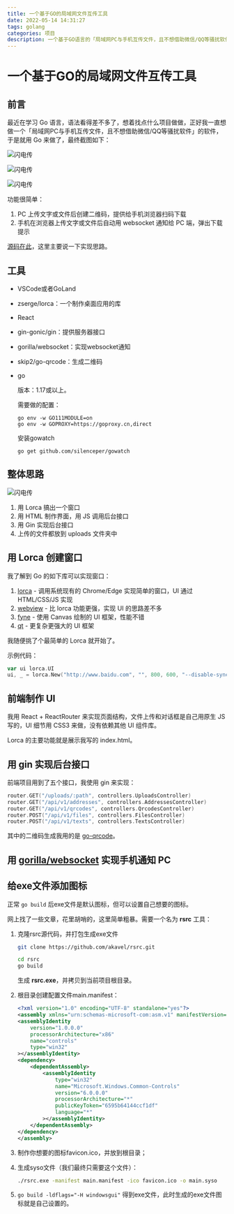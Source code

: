 ```yaml
---
title: 一个基于GO的局域网文件互传工具
date: 2022-05-14 14:31:27
tags: golang
categories: 项目
description: 一个基于GO语言的「局域网PC与手机互传文件，且不想借助微信/QQ等骚扰软件」的软件
---
```


# 一个基于GO的局域网文件互传工具

## 前言

最近在学习 Go 语言，语法看得差不多了，想着找点什么项目做做，正好我一直想做一个「局域网PC与手机互传文件，且不想借助微信/QQ等骚扰软件」的软件，于是就用 Go 来做了，最终截图如下：

![闪电传](http://blogpic.at15cm.com/flash_files_1.png)

![闪电传](http://blogpic.at15cm.com/flash_files_1.png)

![闪电传](http://blogpic.at15cm.com/flash_files_3.png)

功能很简单：

1. PC 上传文字或文件后创建二维码，提供给手机浏览器扫码下载
2. 手机在浏览器上传文字或文件后自动用 websocket 通知给 PC 端，弹出下载提示

[源码在此](https://github.com/ArthurWangCN/flash-files)，这里主要说一下实现思路。



## 工具

+ VSCode或者GoLand

+ zserge/lorca：一个制作桌面应用的库

+ React

+ gin-gonic/gin：提供服务器接口

+ gorilla/websocket：实现websocket通知

+ skip2/go-qrcode：生成二维码

+ go

  版本：1.17或以上。

  需要做的配置：

  ```shell
  go env -w GO111MODULE=on
  go env -w GOPROXY=https://goproxy.cn,direct
  ```

  安装gowatch

  ```shell
  go get github.com/silenceper/gowatch
  ```



## 整体思路

![闪电传](http://blogpic.at15cm.com/flash_files_4.png)

1. 用 Lorca 搞出一个窗口
2. 用 HTML 制作界面，用 JS 调用后台接口
3. 用 Gin 实现后台接口
4. 上传的文件都放到 uploads 文件夹中



## 用 Lorca 创建窗口

我了解到 Go 的如下库可以实现窗口：

1. [lorca](https://link.juejin.cn?target=https%3A%2F%2Fgithub.com%2Fzserge%2Florca) - 调用系统现有的 Chrome/Edge 实现简单的窗口，UI 通过 HTML/CSS/JS 实现
2. [webview](https://link.juejin.cn?target=https%3A%2F%2Fgithub.com%2Fwebview%2Fwebview) - 比 lorca 功能更强，实现 UI 的思路差不多
3. [fyne](https://link.juejin.cn?target=https%3A%2F%2Fgithub.com%2Ffyne-io%2Ffyne) - 使用 Canvas 绘制的 UI 框架，性能不错
4. [qt](https://link.juejin.cn?target=https%3A%2F%2Fgithub.com%2Ftherecipe%2Fqt) - 更复杂更强大的 UI 框架

我随便挑了个最简单的 Lorca 就开始了。

示例代码：

```go
var ui lorca.UI
ui, _ = lorca.New("http://www.baidu.com", "", 800, 600, "--disable-sync", "--disable-translate")
```



## 前端制作 UI

我用 React + ReactRouter 来实现页面结构，文件上传和对话框是自己用原生 JS 写的，UI 细节用 CSS3 来做，没有依赖其他 UI 组件库。

Lorca 的主要功能就是展示我写的 index.html。



## 用 gin 实现后台接口

前端项目用到了五个接口，我使用 gin 来实现：

```go
router.GET("/uploads/:path", controllers.UploadsController)              
router.GET("/api/v1/addresses", controllers.AddressesController) 
router.GET("/api/v1/qrcodes", controllers.QrcodesController)   
router.POST("/api/v1/files", controllers.FilesController)      
router.POST("/api/v1/texts", controllers.TextsController)
```

其中的二维码生成我用的是 [go-qrcode](https://github.com/skip2/go-qrcode)。



## 用 [gorilla/websocket](https://github.com/gorilla/websocket) 实现手机通知 PC



## 给exe文件添加图标

正常 `go build` 后exe文件是默认图标，但可以设置自己想要的图标。

网上找了一些文章，花里胡哨的，这里简单粗暴。需要一个名为 **rsrc** 工具：

1. 克隆rsrc源代码，并打包生成exe文件

   ```bash
   git clone https://github.com/akavel/rsrc.git
   ```

   ```bash
   cd rsrc
   go build
   ```

   生成 **rsrc.exe**，并拷贝到当前项目根目录。

2. 根目录创建配置文件main.manifest：

   ```xml
   <?xml version="1.0" encoding="UTF-8" standalone="yes"?>
   <assembly xmlns="urn:schemas-microsoft-com:asm.v1" manifestVersion="1.0">
   <assemblyIdentity
       version="1.0.0.0"
       processorArchitecture="x86"
       name="controls"
       type="win32"
   ></assemblyIdentity>
   <dependency>
       <dependentAssembly>
           <assemblyIdentity
               type="win32"
               name="Microsoft.Windows.Common-Controls"
               version="6.0.0.0"
               processorArchitecture="*"
               publicKeyToken="6595b64144ccf1df"
               language="*"
           ></assemblyIdentity>
       </dependentAssembly>
   </dependency>
   </assembly>
   ```

3. 制作你想要的图标favicon.ico，并放到根目录；

4. 生成syso文件（我们最终只需要这个文件）：

   ```bash
   ./rsrc.exe -manifest main.manifest -ico favicon.ico -o main.syso
   ```

5. `go build -ldflags="-H windowsgui"` 得到exe文件，此时生成的exe文件图标就是自己设置的。
